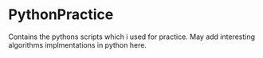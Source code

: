 # PythonPractice

Contains the pythons scripts which i used for practice.
May add interesting algorithms implmentations in python here.
